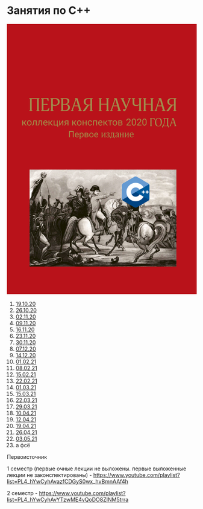 # Занятия по C++
![](images/main_image.png)
1. [19.10.20](19.10.20.md)
2. [26.10.20](26.10.20.md)
3. [02.11.20](02.11.20.md)
4. [09.11.20](09.11.20.md)
5. [16.11.20](16.11.20.md)
6. [23.11.20](23.11.20.md)
7. [30.11.20](30.11.20.md)
8. [07.12.20](07.12.20.md)
9. [14.12.20](14.12.20.md)
10. [01.02.21](01.02.21.md)
11. [08.02.21](08.02.21.md)
12. [15.02.21](15.02.21.md)
13. [22.02.21](22.02.21.md)
14. [01.03.21](01.03.21.md)
15. [15.03.21](15.03.21.md)
16. [22.03.21](22.03.21.md)
17. [29.03.21](29.03.21.md)
18. [10.04.21](10.04.21.md)
19. [12.04.21](12.04.21.md)
20. [19.04.21](19.04.21.md)
21. [26.04.21](26.04.21.md)
22. [03.05.21](03.05.21.md)
23. а фсё

Первоисточник

1 семестр (первые очные лекции не выложены. первые выложенные лекции не законспектированы) - https://www.youtube.com/playlist?list=PL4_hYwCyhAvazfCDGyS0wx_hvBmnAAf4h

2 семестр - https://www.youtube.com/playlist?list=PL4_hYwCyhAvYTzwME4vQoDO8ZINM5trra